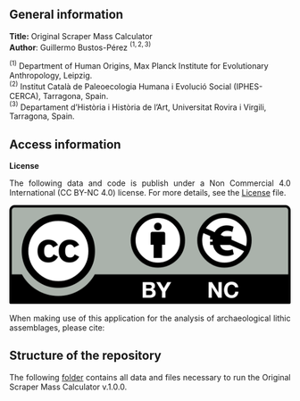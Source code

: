 ## **General information**

**Title:** Original Scraper Mass Calculator  
**Author**: Guillermo Bustos-Pérez $^{(1,2,3)}$

$^{(1)}$ Department of Human Origins, Max Planck Institute for
Evolutionary Anthropology, Leipzig.  
$^{(2)}$ Institut Català de Paleoecologia Humana i Evolució Social
(IPHES-CERCA), Tarragona, Spain.  
$^{(3)}$ Departament d’Història i Història de l’Art, Universitat Rovira
i Virgili, Tarragona, Spain.

<div align="justify">

## **Access information**

**License**

The following data and code is publish under a Non Commercial 4.0
International (CC BY-NC 4.0) license. For more details, see the
[License](License.md) file.

![](License.png)

When making use of this application for the analysis of archaeological
lithic assemblages, please cite:

## **Structure of the repository**

The following [folder](Original-Scraper-Mass-Calculator-files) contains
all data and files necessary to run the Original Scraper Mass Calculator
v.1.0.0.

</div>
